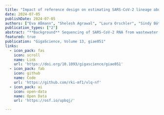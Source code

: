 ```yaml
---
title: "Impact of reference design on estimating SARS-CoV-2 lineage abundances from wastewater sequencing data"
date: 2024-07-05
publishDate: 2024-07-05
authors: ["Eva Aßmann", "Shelesh Agrawal", "Laura Orschler", "Sindy Böttcher", "Susanne Lackner", "**Martin Hölzer**"]
publication_types: ["2"]
abstract: "**Background** Sequencing of SARS-CoV-2 RNA from wastewater samples has emerged as a valuable tool for detecting the presence and relative abundances of SARS-CoV-2 variants in a community. By analyzing the viral genetic material present in wastewater, public health officials can gain early insights into the spread of the virus and inform timely intervention measures. The construction of reference datasets from known SARS-CoV-2 lineages and their mutation profies has become state-of-the-art for assigning viral lineages and their relative abundances from wastewater sequencing data. However, the selection of reference sequences or mutations directly affects the predictive power. **Results** Here, we show the impact of a mutation- and sequence-based reference reconstruction for SARS-CoV-2 abundance estimation. We benchmark three data sets: 1) synthetic “spike-in” mixtures, 2) German samples from early 2021, mainly comprising Alpha, and 3) samples obtained from wastewater at an international airport in Germany from the end of 2021, including 1rst signals of Omicron. The two approaches differ in sub-lineage detection, with the marker-mutation-based method, in particular, being challenged by the increasing number of mutations and lineages. However, the estimations of both approaches depend on selecting representative references and optimized parameter settings. By performing parameter escalation experiments, we demonstrate the effects of reference size and alternative allele frequency cutoffs for abundance estimation. We show how different parameter settings can lead to different results for our test data sets, and illustrate the effects of virus lineage composition of wastewater samples and references. **Conclusions** Here, we compare a mutation- and sequence-based reference construction and assignment for SARS-CoV-2 abundance estimation from wastewater samples. Our study highlights current computational challenges, focusing on the general reference design, which significantly and directly impacts abundance allocations. We illustrate advantages and disadvantages that may be relevant for further developments in the wastewater community and in the context of higher standardization."
featured: true
publication: "GigaScience, Volume 13, giae051"
links:
  - icon_pack: fas
    icon: scroll
    name: Link
    url: 'https://doi.org/10.1093/gigascience/giae051'
  - icon_pack: fab
    icon: github
    name: Code 
    url: 'https://github.com/rki-mf1/vlq-nf'
  - icon_pack: ai
    icon: open-data
    name: Open Data
    url: 'https://osf.io/upbqj/'

---
```


